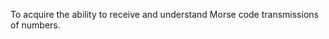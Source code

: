 To acquire the ability to receive and understand Morse code transmissions of numbers.


<!-- ### Objectives
1. **Alphabet Learning Through Sound:** Develop a feature that plays the corresponding sound for each Morse code alphabet when the user interacts with it. This audio feedback will help users associate Morse code sequences with the English alphabet.

2. **Alphabet Recognition:** Implement Morse code decoding algorithms that accurately convert Morse code signals into their corresponding alphabetical characters.

3. **Displaying Images for Morse Code Alphabets:** Implement an interactive component that displays images representing each Morse code alphabet. Visual cues can reinforce the user's understanding of Morse code and make the learning process more engaging.
 -->
